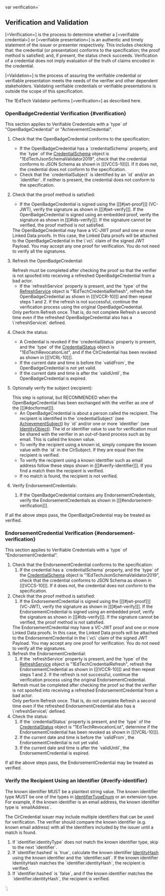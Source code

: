 var verification=`

## Verification and Validation

[=Verification=] is the process to determine whether a [=verifiable credential=] or [=verifiable presentation=] is an authentic and timely statement of the issuer or presenter respectively. This includes checking that: the credential (or presentation) conforms to the specification; the proof method is satisfied; and, if present, the status check succeeds. Verification of a credential does not imply evaluation of the truth of claims encoded in the credential.

[=Validation=] is the process of assuring the verifiable credential or verifiable presentation meets the needs of the verifier and other dependent stakeholders. Validating verifiable credentials or verifiable presentations is outside the scope of this specification.

<div class="note">
   The 1EdTech Validator performs [=verification=] as described here.
</div>

### OpenBadgeCredential Verification {#verification}

This section applies to Verifiable Credentials with a \`type\` of "OpenBadgeCredential" or "AchievementCredential".

1. Check that the OpenBadgeCredential conforms to the specification:
   - If the OpenBadgeCredential has a \`credentialSchema\` property, and the \`type\` of the [CredentialSchema](#credentialschema) object is "1EdTechJsonSchemaValidator2019", check that the credential conforms to JSON Schema as shown in [[[VCCS-10]]]. If it does not, the credential does not conform to the specification.
   - Check that the \`credentialSubject\` is identified by an \`id\` and/or an \`identifier\`. If neither is present, the credential does not conform to the specification.
1. Check that the proof method is satisfied:
   - If the OpenBadgeCredential is signed using the [[[#jwt-proof]]] (VC-JWT), verify the signature as shown in [[[#jwt-verify]]]. If the OpenBadgeCredential is signed using an embedded proof, verify the signature as shown in [[[#lds-verify]]]. If the signature cannot be verified, the proof method is not satisfied.

   <div class="note">
      The OpenBadgeCredential may have a VC-JWT proof and one or more Linked Data proofs. In this case, the Linked Data proofs will be attached to the OpenBadgeCredential in the \`vc\` claim of the signed JWT Payload. You may accept any one proof for verification. You do not need to verify all the signatures.
   </div>
1. Refresh the OpenBadgeCredential:
   <div class="note">
      Refresh must be completed after checking the proof so that the verifier is not spoofed into receiving a refreshed OpenBadgeCredential from a bad actor.
   </div>

   - If the \`refreshService\` property is present, and the \`type\` of the [RefreshService](#refreshservice) object is "1EdTechCredentialRefresh", refresh the OpenBadgeCredential as shown in [[[VCCR-10]]] and then repeat steps 1 and 2. If the refresh is not successful, continue the verification process using the original OpenBadgeCredential.
   <div class="note">
      Only perform Refresh once. That is, do not complete Refresh a second time even if the refreshed OpenBadgeCredential also has a \`refreshService\` defined.
   </div>
1. Check the status:
   - A Credential is revoked if the \`credentialStatus\` property is present, and the \`type\` of the [CredentialStatus](#credentialstatus) object is "1EdTechRevocationList", and if the ClrCredential has been revoked as shown in [[[VCRL-10]]].
   - If the current date and time is before the \`validFrom\`, the OpenBadgeCredential is not yet valid.
   - If the current date and time is after the \`validUntil\`, the OpenBadgeCredential is expired.
1. Optionally verify the subject (recipient):
   <div class="note">
      This step is optional, but RECOMMENDED when the OpenBadgeCredential has been exchanged with the verifier as one of the [[[#docformat]]].
   </div>

   - An OpenBadgeCredential is about a person called the recipient. The recipient is identified in the \`credentialSubject\` (see [AchievementSubject](#achievementsubject)) by \`id\` and/or one or more \`identifier\` (see [IdentityObject](#identityobject)). The id or identifier value to use for verification must be shared with the verifier in an out-of-band process such as by email. This is called the known value.
   - To verify the recipient using a known id, simply compare the known value with the \`id\` in the ClrSubject. If they are equal then the recipient is verified.
   - To verify the recipient using a known identifier such as email address follow these steps shown in [[[#verify-identifier]]]. If you find a match then the recipient is verified.
   - If no match is found, the recipient is not verified.
1. Verify EndorsementCredentials:
   1. If the OpenBadgeCredential contains any EndorsementCredentials, verify the EndorsementCredentials as shown in [[[#endorsement-verification]]].

If all the above steps pass, the OpenBadgeCredential may be treated as verified.

### EndorsementCredential Verification {#endorsement-verification}

This section applies to Verifiable Credentials with a \`type\` of "EndorsementCredential".

1. Check that the EndorsementCredential conforms to the specification:
   1. If the credential has a \`credentialSchema\` property, and the \`type\` of the [CredentialSchema](#credentialschema) object is "1EdTechJsonSchemaValidator2019", check that the credential conforms to JSON Schema as shown in [[[VCCS-10]]]. If it does not, the credential does not conform to the specification.
1. Check that the proof method is satisfied:
   1. If the EndorsementCredential is signed using the [[[#jwt-proof]]] (VC-JWT), verify the signature as shown in [[[#jwt-verify]]]. If the EndorsementCredential is signed using an embedded proof, verify the signature as shown in [[[#lds-verify]]]. If the signature cannot be verified, the proof method is not satisfied.
   <div class="note">
      The EndorsementCredential may have a VC-JWT proof and one or more Linked Data proofs. In this case, the Linked Data proofs will be attached to the EndorsementCredential in the \`vc\` claim of the signed JWT Payload. You may accept any one proof for verification. You do not need to verify all the signatures.
   </div>
1. Refresh the EndorsementCredential:
   1. If the \`refreshService\` property is present, and the \`type\` of the [RefreshService](#refreshservice) object is "1EdTechCredentialRefresh", refresh the EndorsementCredential as shown in [[[VCCR-10]]] and then repeat steps 1 and 2. If the refresh is not successful, continue the verification process using the original EndorsementCredential.
   <div class="note">
      Refresh must be completed after checking the proof so that the verifier is not spoofed into receiving a refreshed EndorsementCredential from a bad actor.
   </div>
   <div class="note">
      Only perform Refresh once. That is, do not complete Refresh a second time even if the refreshed EndorsementCredential also has a \`refreshService\` defined.
   </div>
1. Check the status:
   1. If the \`credentialStatus\` property is present, and the \`type\` of the [CredentialStatus](#credentialstatus) object is "1EdTechRevocationList", determine if the EndorsementCredential has been revoked as shown in [[[VCRL-10]]].
   1. If the current date and time is before the \`validFrom\`, the EndorsementCredential is not yet valid.
   1. If the current date and time is after the \`validUntil\`, the EndorsementCredential is expired.

If all the above steps pass, the EndorsementCredential may be treated as verified.

### Verify the Recipient Using an Identifier {#verify-identifier}

The known identifier MUST be a plaintext string value. The known identifier type MUST be one of the types in [IdentifierTypeEnum](#org.1edtech.ob.v3p0.identifiertypeenum.class) or an extension type. For example, if the known identifier is an email address, the known identifier type is \`emailAddress\`.

The ClrCredential issuer may include multiple identifiers that can be used for verification. The verifier should compare the known identifier (e.g. known email address) with all the identifiers included by the issuer until a match is found.

1. If \`identifier.identityType\` does not match the known identifier type, skip to the next \`identifier\`.
1. If \`identifier.hashed\` is \`true\`, calculate the known identifier [IdentityHash](#identityhash) using the known identifier and the \`identifier.salt\`. If the known identifier IdentityHash matches the \`identifier.identityHash\`, the recipient is verified.
1. If \`identifier.hashed\` is \`false\`, and if the known identifier matches the \`identifier.identityHash\`, the recipient is verified.

`;
